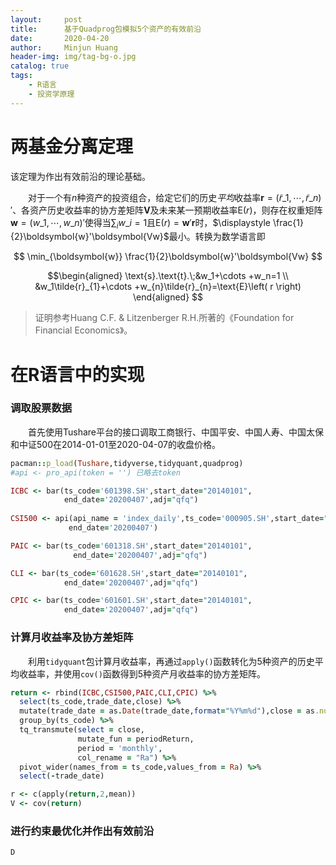 ```yaml
---
layout:     post
title:      基于Quadprog包模拟5个资产的有效前沿
date:       2020-04-20
author:     Minjun Huang
header-img: img/tag-bg-o.jpg
catalog: true
tags:
    - R语言
    - 投资学原理
---
```


<head>
    <script src="https://cdn.mathjax.org/mathjax/latest/MathJax.js?config=TeX-AMS-MML_HTMLorMML" type="text/javascript"></script>
    <script type="text/x-mathjax-config">
        MathJax.Hub.Config({
            tex2jax: {
            skipTags: ['script', 'noscript', 'style', 'textarea', 'pre'],
            inlineMath: [['$','$']]
            }
        });
    </script>
</head>

# 两基金分离定理

该定理为作出有效前沿的理论基础。

&emsp;&emsp;对于一个有$n$种资产的投资组合，给定它们的历史*平均*收益率$\boldsymbol{r}=(\tilde{r}\_1,\cdots,\tilde{r}\_n)'$、各资产历史收益率的协方差矩阵$\boldsymbol{V}$及未来某一预期收益率$\text{E}(r)$，则存在权重矩阵$\boldsymbol{w}=(w\_1,\cdots,w\_n)'$使得当$\sum_{i}w\_{i}=1$且$\text{E}(r)=\boldsymbol{w}'\boldsymbol{r}$时，$\displaystyle \frac{1}{2}\boldsymbol{w}'\boldsymbol{Vw}$最小。转换为数学语言即

$$
\min_{\boldsymbol{w}} \frac{1}{2}\boldsymbol{w}'\boldsymbol{Vw}
$$

$$\begin{aligned}
\text{s}.\text{t}.\;&w_1+\cdots +w_n=1
\\
&w_1\tilde{r}_{1}+\cdots +w_{n}\tilde{r}_{n}=\text{E}\left( r \right) 
\end{aligned}
$$

> 证明参考Huang C.F. & Litzenberger R.H.所著的《Foundation for Financial Economics》。

# 在R语言中的实现

### 调取股票数据 

&emsp;&emsp;首先使用Tushare平台的接口调取工商银行、中国平安、中国人寿、中国太保和中证500在2014-01-01至2020-04-07的收盘价格。

```ruby
pacman::p_load(Tushare,tidyverse,tidyquant,quadprog)
#api <- pro_api(token = '') 已略去token

ICBC <- bar(ts_code='601398.SH',start_date="20140101",
            end_date='20200407',adj="qfq")
            
CSI500 <- api(api_name = 'index_daily',ts_code='000905.SH',start_date="20140101",
             end_date='20200407') 

PAIC <- bar(ts_code='601318.SH',start_date="20140101",
              end_date='20200407',adj="qfq")

CLI <- bar(ts_code='601628.SH',start_date="20140101",
            end_date='20200407',adj="qfq")

CPIC <- bar(ts_code='601601.SH',start_date="20140101",
            end_date='20200407',adj="qfq")
```
### 计算月收益率及协方差矩阵
&emsp;&emsp;利用`tidyquant`包计算月收益率，再通过`apply()`函数转化为5种资产的历史平均收益率，并使用`cov()`函数得到5种资产月收益率的协方差矩阵。
```ruby
return <- rbind(ICBC,CSI500,PAIC,CLI,CPIC) %>%
  select(ts_code,trade_date,close) %>% 
  mutate(trade_date = as.Date(trade_date,format="%Y%m%d"),close = as.numeric(close)) %>%
  group_by(ts_code) %>%
  tq_transmute(select = close,
               mutate_fun = periodReturn,
               period = 'monthly',
               col_rename = "Ra") %>%
  pivot_wider(names_from = ts_code,values_from = Ra) %>%
  select(-trade_date)

r <- c(apply(return,2,mean))
V <- cov(return)
```
### 进行约束最优化并作出有效前沿
```ruby
D
```

